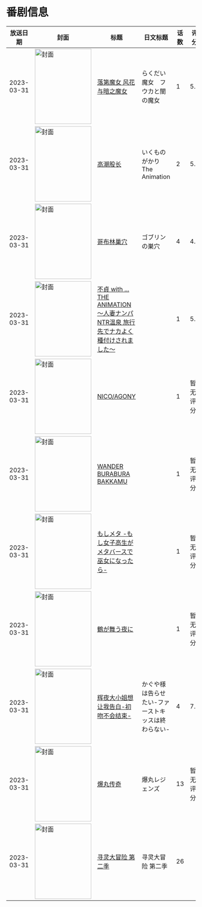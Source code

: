 # 番剧信息

|放送日期|封面|标题|日文标题|话数|评分|评分人数|
|---|---|---|---|---|---|---|
|2023-03-31|<img src="//lain.bgm.tv/pic/cover/c/d8/7d/352185_UzzlY.jpg" alt="封面" style="width:150px;height:200px;object-fit:cover;">|[落第魔女 风花与暗之魔女](https://bangumi.tv/subject/352185)|らくだい魔女　フウカと闇の魔女|1|5.6|141人评分|
|2023-03-31|<img src="/img/no_icon_subject.png" alt="封面" style="width:150px;height:200px;object-fit:cover;">|[高潮股长](https://bangumi.tv/subject/409739)|いくものがかり The Animation|2|5.8|137人评分|
|2023-03-31|<img src="/img/no_icon_subject.png" alt="封面" style="width:150px;height:200px;object-fit:cover;">|[哥布林巢穴](https://bangumi.tv/subject/412148)|ゴブリンの巣穴|4|4.3|175人评分|
|2023-03-31|<img src="/img/no_icon_subject.png" alt="封面" style="width:150px;height:200px;object-fit:cover;">|[不貞 with ... THE ANIMATION ～人妻ナンパNTR温泉 旅行先でナカよく種付けされました～](https://bangumi.tv/subject/412305)||1|5.7|126人评分|
|2023-03-31|<img src="//lain.bgm.tv/pic/cover/c/4f/a5/423500_7RCCh.jpg" alt="封面" style="width:150px;height:200px;object-fit:cover;">|[NICO/AGONY](https://bangumi.tv/subject/423500)||1|暂无评分|少于10人评分|
|2023-03-31|<img src="//lain.bgm.tv/pic/cover/c/e9/16/423501_m8GmR.jpg" alt="封面" style="width:150px;height:200px;object-fit:cover;">|[WANDER BURABURA BAKKAMU](https://bangumi.tv/subject/423501)||1|暂无评分|少于10人评分|
|2023-03-31|<img src="//lain.bgm.tv/pic/cover/c/bc/e1/423503_vTMmI.jpg" alt="封面" style="width:150px;height:200px;object-fit:cover;">|[もしメタ -もし女子高生がメタバースで巫女になったら-](https://bangumi.tv/subject/423503)||1|暂无评分|少于10人评分|
|2023-03-31|<img src="//lain.bgm.tv/pic/cover/c/3f/43/423504_3v3Zt.jpg" alt="封面" style="width:150px;height:200px;object-fit:cover;">|[鶴が舞う夜に](https://bangumi.tv/subject/423504)||1|暂无评分|少于10人评分|
|2023-03-31|<img src="//lain.bgm.tv/pic/cover/c/ca/79/425211_bPbra.jpg" alt="封面" style="width:150px;height:200px;object-fit:cover;">|[辉夜大小姐想让我告白-初吻不会结束-](https://bangumi.tv/subject/425211)|かぐや様は告らせたい-ファーストキッスは終わらない-|4|7.9|6126人评分|
|2023-03-31|<img src="//lain.bgm.tv/pic/cover/c/6a/65/425936_u5zo7.jpg" alt="封面" style="width:150px;height:200px;object-fit:cover;">|[爆丸传奇](https://bangumi.tv/subject/425936)|爆丸レジェンズ|13|暂无评分|少于10人评分|
|2023-03-31|<img src="//lain.bgm.tv/pic/cover/c/0a/8a/501328_jJBZN.jpg" alt="封面" style="width:150px;height:200px;object-fit:cover;">|[寻灵大冒险 第二季](https://bangumi.tv/subject/501328)|寻灵大冒险 第二季|26|||
